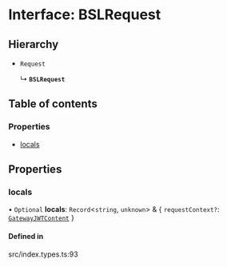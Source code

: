 # Interface: BSLRequest

## Hierarchy

- `Request`

  ↳ **`BSLRequest`**

## Table of contents

### Properties

- [locals](../wiki/BSLRequest#locals)

## Properties

### locals

• `Optional` **locals**: `Record`<`string`, `unknown`\> & { `requestContext?`: [`GatewayJWTContent`](../wiki/GatewayJWTContent)  }

#### Defined in

src/index.types.ts:93
